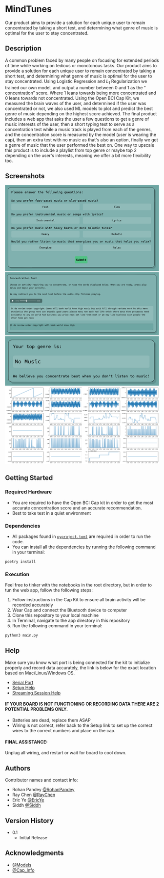 # MindTunes

Our product aims to provide a solution for each unique user to remain concentrated by taking a short test, and determining what genre of music is optimal for the user to stay concentrated.

## Description

A common problem faced by many people on focusing for extended periods of time while working on tedious or monotonous tasks. Our product aims to provide a solution for each unique user to remain concentrated by taking a short test, and determining what genre of music is optimal for the user to stay concentrated. Using Logistic Regression and $L_1$ Regularization we trained our own model, and output a number between 0 and 1 as the ” concentration” score. Where 1 leans towards being more concentrated and 0 leans towards not concentrated. Using the Open BCI Cap Kit, we measured the brain waves of the user, and determined if the user was concentrated or not, we also used ML models to plot and predict the best genre of music depending on the highest score achieved. The final product includes  a web app that asks the user a few questions to get a genre of music interests of the user, then a short typing test to serve as a concentration test while a music track is played from each of the genres, and the concentration score is measured by the model (user is wearing the cap), then an extra test with no music as that's also an option, finally we get a genre of music that the user performed the best on. One way to upscale this product is to include a playlist from top genre or maybe top 2 depending on the user's interests, meaning we offer a bit more flexibility too.

## Screenshots
![Survey](screenshots/survey.png)
![Concentration Test](screenshots/test.png)
![Results](screenshots/results.png)
![Data](screenshots/graphs.png)

## Getting Started

### Required Hardware

* You are required to have the Open BCI Cap kit in order to get the most accurate concentration score and an accurate recommendation.
* Best to take test in a quiet environment

### Dependencies

* All packages found in [`pyproject.toml`](pyproject.toml) are required in order
to run the code.
* You can install all the dependencies by running the following command in your terminal:
```bash
poetry install
```

### Execution

Feel free to tinker with the notebooks in the root directory, but in order
to tun the web app, follow the following steps:

1. Follow instructions in the Cap Kit to ensure all brain activity will be recorded accurately
2. Wear Cap and connect the Bluetooth device to computer
3. Clone this repository to your local machine
3. In Terminal, navigate to the app directory in this repository
4. Run the following command in your terminal:
```bash
python3 main.py
```

## Help

Make sure you know what port is being connected for the kit to initialize properly and record data accurately, the link is below for the exact location based on Mac/Linux/Windows OS.

* [Serial Port](https://brainflow.readthedocs.io/en/stable/SupportedBoards.html#openbci)
* [Setup Help](https://docs.openbci.com/GettingStarted/Boards/CytonGS/#:~:text=Your%20OpenBCI%20USB%20Dongle%E2%80%8B&text=The%20serial%20port%20is%20called,to%20interface%20your%20Cyton%20board.)
* [Streaming Session Help](https://openbci.com/forum/index.php?p=/discussion/2677/brainflowerror-unable-to-prepare-streaming-session)

#### IF YOUR BOARD IS NOT FUNCTIONING OR RECORDING DATA THERE ARE 2 POTENTIAL PROBLEMS ONLY.

* Batteries are dead, replace them ASAP
* Wiring is not correct, refer back to the Setup link to set up the correct wires to the correct numbers and place on the cap.

#### FINAL ASSISTANCE:

Unplug all wiring, and restart or wait for board to cool down.

## Authors

Contributor names and contact info:

* Rohan Pandey [@RohanPandey](mailto:rpande@uw.edu)
* Ray Chen [@RayChen](mailto:raychen8@uw.edu)
* Eric Ye [@EricYe](mailto:ericy4@uw.edu)
* Siddh [@Siddh](mailto:siddhbhanushali@gmail.com)

## Version History

* 0.1
    * Initial Release

## Acknowledgments

* [@Models](https://scikit-learn.org/stable/index.html)
* [@Cap_Info](https://shop.openbci.com/products/all-in-one-gelfree-electrode-cap-bundle)
